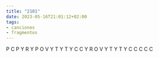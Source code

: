 ```yaml
---
title: "2101"
date: 2023-05-16T21:01:12+02:00
tags:
- canciones
- fragmentos
---
```


P
C
P
Y
R
Y
P
O
V
Y
T
Y
T
Y
C
C
Y
R
O
V
Y
T
Y
T
Y
C
C
C
C
C